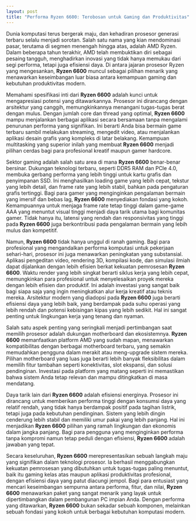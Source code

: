 ```yaml
---
layout: post
title: "Performa Ryzen 6600: Terobosan untuk Gaming dan Produktivitas"
---
```


Dunia komputasi terus bergerak maju, dan kehadiran prosesor generasi terbaru selalu menjadi sorotan. Salah satu nama yang kian mendominasi pasar, terutama di segmen menengah hingga atas, adalah AMD Ryzen. Dalam beberapa tahun terakhir, AMD telah membuktikan diri sebagai pesaing tangguh, menghadirkan inovasi yang tidak hanya memukau dari segi performa, tetapi juga efisiensi daya. Di antara jajaran prosesor Ryzen yang mengesankan, **Ryzen 6600** muncul sebagai pilihan menarik yang menawarkan keseimbangan luar biasa antara kemampuan gaming dan kebutuhan produktivitas modern.

Memahami spesifikasi inti dari **Ryzen 6600** adalah kunci untuk mengapresiasi potensi yang ditawarkannya. Prosesor ini dirancang dengan arsitektur yang canggih, memungkinkannya menangani tugas-tugas berat dengan mulus. Dengan jumlah core dan thread yang optimal, **Ryzen 6600** mampu menjalankan berbagai aplikasi secara bersamaan tanpa mengalami penurunan performa yang signifikan. Ini berarti Anda bisa bermain game terbaru sambil melakukan streaming, mengedit video, atau menjalankan aplikasi desain grafis yang kompleks di latar belakang. Kemampuan multitasking yang superior inilah yang membuat **Ryzen 6600** menjadi pilihan cerdas bagi para profesional kreatif maupun gamer hardcore.

Sektor gaming adalah salah satu area di mana **Ryzen 6600** benar-benar bersinar. Dukungan teknologi terbaru, seperti DDR5 RAM dan PCIe 4.0, membuka gerbang performa yang lebih tinggi untuk kartu grafis dan penyimpanan SSD. Ini menghasilkan loading game yang lebih cepat, tekstur yang lebih detail, dan frame rate yang lebih stabil, bahkan pada pengaturan grafis tertinggi. Bagi para gamer yang menginginkan pengalaman bermain yang imersif dan bebas lag, **Ryzen 6600** menyediakan fondasi yang kokoh. Kemampuannya untuk menjaga frame rate tetap tinggi dalam game-game AAA yang menuntut visual tinggi menjadi daya tarik utama bagi komunitas gamer. Tidak hanya itu, latensi yang rendah dan responsivitas yang tinggi pada **Ryzen 6600** juga berkontribusi pada pengalaman bermain yang lebih mulus dan kompetitif.

Namun, **Ryzen 6600** tidak hanya unggul di ranah gaming. Bagi para profesional yang mengandalkan performa komputasi untuk pekerjaan sehari-hari, prosesor ini juga menawarkan peningkatan yang substansial. Aplikasi pengeditan video, rendering 3D, kompilasi kode, dan simulasi ilmiah dapat dijalankan dengan lebih efisien berkat kekuatan pemrosesan **Ryzen 6600**. Waktu render yang lebih singkat berarti siklus kerja yang lebih cepat, memungkinkan para profesional untuk menyelesaikan proyek mereka dengan lebih efisien dan produktif. Ini adalah investasi yang sangat baik bagi siapa saja yang ingin meningkatkan alur kerja kreatif atau teknis mereka. Arsitektur modern yang diadopsi pada **Ryzen 6600** juga berarti efisiensi daya yang lebih baik, yang berdampak pada suhu operasi yang lebih rendah dan potensi kebisingan kipas yang lebih sedikit. Hal ini sangat penting untuk lingkungan kerja yang tenang dan nyaman.

Salah satu aspek penting yang seringkali menjadi pertimbangan saat memilih prosesor adalah dukungan motherboard dan ekosistemnya. **Ryzen 6600** memanfaatkan platform AMD yang sudah mapan, menawarkan kompatibilitas dengan berbagai motherboard terbaru, yang semakin memudahkan pengguna dalam merakit atau meng-upgrade sistem mereka. Pilihan motherboard yang luas juga berarti lebih banyak fleksibilitas dalam memilih fitur tambahan seperti konektivitas, slot ekspansi, dan solusi pendinginan. Investasi pada platform yang matang seperti ini memastikan bahwa sistem Anda tetap relevan dan mampu ditingkatkan di masa mendatang.

Daya tarik lain dari **Ryzen 6600** adalah efisiensi energinya. Prosesor ini dirancang untuk memberikan performa tinggi dengan konsumsi daya yang relatif rendah, yang tidak hanya berdampak positif pada tagihan listrik, tetapi juga pada kebutuhan pendinginan. Sistem yang lebih dingin cenderung lebih stabil dan memiliki umur pakai yang lebih panjang. Hal ini menjadikan **Ryzen 6600** pilihan yang ramah lingkungan dan ekonomis dalam jangka panjang. Bagi para pengguna yang menginginkan performa tanpa kompromi namun tetap peduli dengan efisiensi, **Ryzen 6600** adalah jawaban yang tepat.

Secara keseluruhan, **Ryzen 6600** merepresentasikan sebuah langkah maju yang signifikan dalam teknologi prosesor. Ia berhasil menggabungkan kekuatan pemrosesan yang dibutuhkan untuk tugas-tugas paling menuntut, baik itu gaming kelas atas maupun aplikasi produktivitas profesional, dengan efisiensi daya yang patut diacungi jempol. Bagi para entusiast yang mencari keseimbangan sempurna antara performa, fitur, dan nilai, **Ryzen 6600** menawarkan paket yang sangat menarik yang layak untuk dipertimbangkan dalam pembangunan PC impian Anda. Dengan performa yang ditawarkan, **Ryzen 6600** bukan sekadar sebuah komponen, melainkan sebuah fondasi yang kokoh untuk berbagai kebutuhan komputasi modern.
